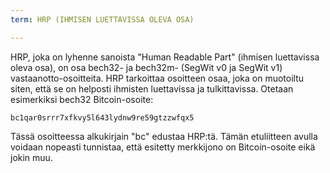 ```yaml
---
term: HRP (IHMISEN LUETTAVISSA OLEVA OSA)

---
```

HRP, joka on lyhenne sanoista "Human Readable Part" (ihmisen luettavissa oleva osa), on osa bech32- ja bech32m- (SegWit v0 ja SegWit v1) vastaanotto-osoitteita. HRP tarkoittaa osoitteen osaa, joka on muotoiltu siten, että se on helposti ihmisten luettavissa ja tulkittavissa. Otetaan esimerkiksi bech32 Bitcoin-osoite:

```text
bc1qar0srrr7xfkvy5l643lydnw9re59gtzzwfqx5
```

Tässä osoitteessa alkukirjain "bc" edustaa HRP:tä. Tämän etuliitteen avulla voidaan nopeasti tunnistaa, että esitetty merkkijono on Bitcoin-osoite eikä jokin muu.